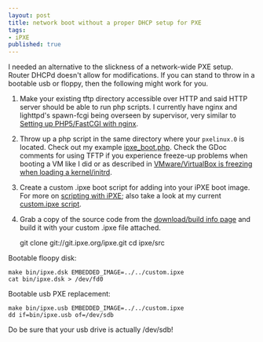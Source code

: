 ```yaml
---
layout: post
title: network boot without a proper DHCP setup for PXE
tags:
- iPXE
published: true
---
```

I needed an alternative to the slickness of a network-wide PXE setup. Router DHCPd doesn\'t allow for modifications.
If you can stand to throw in a bootable usb or floppy, then the following might work for you.

1) Make your existing tftp directory accessible over HTTP and said HTTP server should be able to run php scripts.
I currently have nginx and lighttpd\'s spawn-fcgi being overseen by supervisor, very similar to
[Setting up PHP5/FastCGI with nginx](http://agiletesting.blogspot.com/2010/06/setting-up-php5fastcgi-with-nginx.html).

2) Throw up a php script in the same directory where your `pxelinux.0` is located. Check out my example
[ipxe_boot.php](https://drive.google.com/uc?export=download&id=0B0yT30uCaFvvWjM5cWtaUFZyU0k).
Check the GDoc comments for using TFTP if you experience freeze-up problems when booting a VM like I did or as
described in [VMware/VirtualBox is freezing when loading a kernel/initrd](http://forum.ipxe.org/showthread.php?tid=5514).

3) Create a custom .ipxe boot script for adding into your iPXE boot image. For more on
[scripting with iPXE](http://ipxe.org/scripting); also take a look at my current
[custom.ipxe script](https://drive.google.com/uc?export=download&id=0B0yT30uCaFvvZkJMYWFCaG5wSjA).

4) Grab a copy of the source code from the [download/build info page](http://ipxe.org/download)
and build it with your custom .ipxe file attached.

    git clone git://git.ipxe.org/ipxe.git
    cd ipxe/src

Bootable floopy disk:

    make bin/ipxe.dsk EMBEDDED_IMAGE=../../custom.ipxe
    cat bin/ipxe.dsk > /dev/fd0

Bootable usb PXE replacement:

    make bin/ipxe.usb EMBEDDED_IMAGE=../../custom.ipxe
    dd if=bin/ipxe.usb of=/dev/sdb

Do be sure that your usb drive is actually /dev/sdb!

